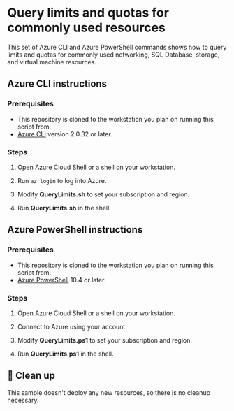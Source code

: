 # Query limits and quotas for commonly used resources

This set of Azure CLI and Azure PowerShell commands shows how to query limits and quotas for commonly used networking, SQL Database, storage, and virtual machine resources.

## Azure CLI instructions

### Prerequisites

- This repository is cloned to the workstation you plan on running this script from.
- [Azure CLI](https://learn.microsoft.com/cli/azure/install-azure-cli) version 2.0.32 or later.

### Steps

1. Open Azure Cloud Shell or a shell on your workstation.

1. Run `az login` to log into Azure.

1. Modify **QueryLimits.sh** to set your subscription and region.

1. Run **QueryLimits.sh** in the shell.

## Azure PowerShell instructions

### Prerequisites

- This repository is cloned to the workstation you plan on running this script from.
- [Azure PowerShell](https://learn.microsoft.com/powershell/azure/install-azure-powershell) 10.4 or later.

### Steps

1. Open Azure Cloud Shell or a shell on your workstation.

1. Connect to Azure using your account.

1. Modify **QueryLimits.ps1** to set your subscription and region.

1. Run **QueryLimits.ps1** in the shell.

## :broom: Clean up

This sample doesn't deploy any new resources, so there is no cleanup necessary.
